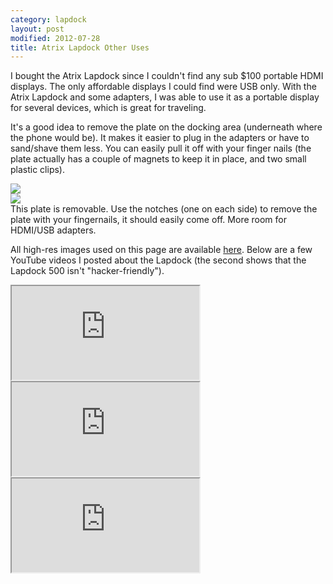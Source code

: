```yaml
---
category: lapdock
layout: post
modified: 2012-07-28
title: Atrix Lapdock Other Uses
---
```


I bought the Atrix Lapdock since I couldn't find any sub $100 portable HDMI displays. The only affordable displays I
could find were USB only. With the Atrix Lapdock and some adapters, I was able to use it as a portable display for
several devices, which is great for traveling.

It's a good idea to remove the plate on the docking area (underneath where the phone would be). It makes it easier to
plug in the adapters or have to sand/shave them less. You can easily pull it off with your finger nails (the plate
actually has a couple of magnets to keep it in place, and two small plastic clips).

<div class="thumbnail">
    <div class="row">
        <div class="col-xs-12 col-sm-6">
            <a href="http://imgur.com/WpsmI" target="_blank">
                <img src="http://i.imgur.com/WpsmIl.jpg" class="img-responsive img-thumbnail">
            </a>
        </div>
        <div class="col-xs-12 col-sm-6">
            <a href="http://imgur.com/5HAGw" target="_blank">
                <img src="http://i.imgur.com/5HAGwl.jpg" class="img-responsive img-thumbnail">
            </a>
        </div>
    </div>
    <div class="caption">
        This plate is removable. Use the notches (one on each side) to remove the plate with your fingernails, it
        should easily come off. More room for HDMI/USB adapters.
    </div>
</div>



All high-res images used on this page are available [here](http://imgur.com/a/zEkwz). Below are a few YouTube videos I
posted about the Lapdock (the second shows that the Lapdock 500 isn't "hacker-friendly").

<div class="well well-sm">
    <div class="embed-responsive embed-responsive-16by9">
        <iframe class="embed-responsive-item" src="http://www.youtube.com/embed/VfdKq33WgHw"></iframe>
    </div>
</div>

<div class="well well-sm">
    <div class="embed-responsive embed-responsive-16by9">
        <iframe class="embed-responsive-item" src="http://www.youtube.com/embed/zCxTTrTZSSM"></iframe>
    </div>
</div>

<div class="well well-sm">
    <div class="embed-responsive embed-responsive-16by9">
        <iframe class="embed-responsive-item" src="http://www.youtube.com/embed/x_yhJ_QBfaU"></iframe>
    </div>
</div>
